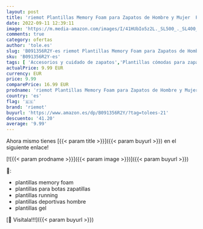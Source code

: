 ```yaml
---
layout: post
title: 'riemot Plantillas Memory Foam para Zapatos de Hombre y Mujer  Plantillas para Zapatillas Botas  Cómodas y Amortiguación para Trabajo  Deportes  Caminar  Senderismo  W-Caqui EU 39'
date: 2022-09-11 12:39:11
image: 'https://m.media-amazon.com/images/I/41HUbIo5z2L._SL500_._SL400_.jpg'
comments: true
category: ofertas
author: 'tole.es'
slug: 'B091356R2Y-es riemot Plantillas Memory Foam para Zapatos de Hombre y...'
sku: 'B091356R2Y-es'
tags: [ 'Accesorios y cuidado de zapatos','Plantillas cómodas para zapatos','Plantillas para zapatos','Zapatos y complementos','riemot','zapatos','🇪🇸', ]
actualPrice: 9.99 EUR
currency: EUR
price: 9.99
comparePrice: 16.99 EUR
prodname: 'riemot Plantillas Memory Foam para Zapatos de Hombre y Mujer  Plantillas para Zapatillas Botas  Cómodas y Amortiguación para Trabajo  Deportes  Caminar  Senderismo  W-Caqui EU 39'
country: 'es'
flag: '🇪🇸'
brand: 'riemot'
buyurl: 'https://www.amazon.es/dp/B091356R2Y/?tag=tolees-21'
descuento: '41.20'
average: '9.99'
---
```


Ahora mismo tienes [{{< param title >}}]({{< param buyurl >}}) en el siguiente enlace!

[![{{< param prodname >}}]({{< param image >}})]({{< param buyurl >}})

🔎:

- plantillas memory foam
- plantillas para botas zapatillas
- plantillas running
- plantillas deportivas hombre
- plantillas gel

[🛒 Visítala!!!]({{< param buyurl >}})
